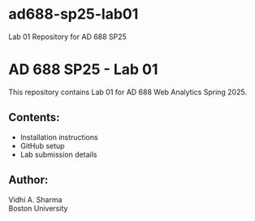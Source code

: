 # ad688-sp25-lab01
Lab 01 Repository for AD 688 SP25
# AD 688 SP25 - Lab 01
This repository contains Lab 01 for AD 688 Web Analytics Spring 2025.

## Contents:
- Installation instructions
- GitHub setup
- Lab submission details

## Author:
Vidhi A. Sharma  
Boston University  
